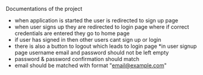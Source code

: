 Documentations of the project

* when application is started the user is redirected to sign up page
 * when user signs up they are redirected to login page where if correct credentials are entered they go to home page
 * if user has signed in then other users cant sign up or login
 * there is also a button to logout which leads to login page
 *in user signup page username email and password should not be left empty
 * password & password confirmation should match
 * email should be matched with format "email@example.com"

